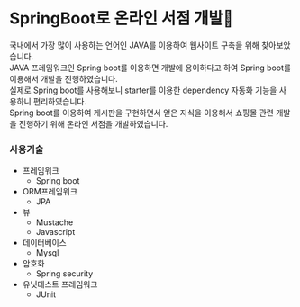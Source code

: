 # SpringBoot로 온라인 서점 개발:book:
국내에서 가장 많이 사용하는 언어인 JAVA를 이용하여 웹사이트 구축을 위해 찾아보았습니다.  
JAVA 프레임워크인 Spring boot를 이용하면 개발에 용이하다고 하여 Spring boot를 이용해서 개발을 진행하였습니다.  
실제로 Spring boot를 사용해보니 starter를 이용한 dependency 자동화 기능을 사용하니 편리하였습니다.  
Spring boot를 이용하여 게시판을 구현하면서 얻은 지식을 이용해서 쇼핑몰 관련 개발을 진행하기 위해 온라인 서점을 개발하였습니다.  
  
### 사용기술

* 프레임워크
  + Spring boot
* ORM프레임워크
  + JPA
* 뷰
  + Mustache
  + Javascript
* 데이터베이스
  + Mysql
* 암호화
  + Spring security
* 유닛테스트 프레임워크
  + JUnit
